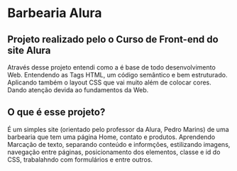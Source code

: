# Barbearia Alura
## Projeto realizado pelo o Curso de Front-end do site Alura
Através desse projeto entendi como a é base de todo desenvolvimento Web. Entendendo as Tags HTML, um código semântico e bem estruturado. Aplicando também o layout CSS que vai muito além de colocar cores. Dando atenção devida ao fundamentos da Web.

## O que é esse projeto?
É um simples site (orientado pelo professor da Alura, Pedro Marins) de uma barbearia que tem uma página Home, contato e produtos. Aprendendo Marcação de texto, separando conteúdo e informções, estilizando imagens, navegação entre páginas, posicionamento dos elementos, classe e id do CSS, trabalahndo com formulários e entre outros. 
